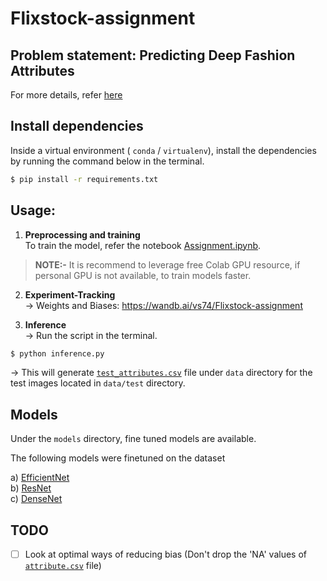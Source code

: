 # Flixstock-assignment

## Problem statement: Predicting Deep Fashion Attributes
For more details, refer [here](https://github.com/vasudev-sharma/Flixstock-assignment/blob/master/Problem_Statement.pdf)

## Install dependencies
Inside a virtual environment ( `conda` / `virtualenv`), install the dependencies by running the command below in the terminal. <br>
```bash
$ pip install -r requirements.txt
```

## Usage:

1. **Preprocessing and training**<br>
  To train the model, refer the notebook [Assignment.ipynb](https://github.com/vasudev-sharma/Flixstock-assignment/blob/master/Assignment.ipynb).<br>

 > **NOTE:-** It is recommend to leverage free Colab GPU resource, if personal GPU is not available, to train models faster.

2. **Experiment-Tracking**<br>
-> Weights and Biases: https://wandb.ai/vs74/Flixstock-assignment

3. **Inference** <br>
-> Run the script in the terminal.<br>
```bash 
$ python inference.py
```
-> This will generate [`test_attributes.csv`](https://github.com/vasudev-sharma/Flixstock-assignment/blob/master/data/test_attributes.csv) file under `data` directory for the test images located in `data/test` directory. 

## Models
Under the `models` directory, fine tuned models are available.

The following models were finetuned on the dataset<br>

a) [EfficientNet](https://github.com/vasudev-sharma/Flixstock-assignment/blob/master/model/densenet121_model.h5) <br>
b) [ResNet](https://github.com/vasudev-sharma/Flixstock-assignment/blob/master/model/efficientnet-b3.h5) <br>
c) [DenseNet](https://github.com/vasudev-sharma/Flixstock-assignment/blob/master/model/resnet50.h5)<br>

## TODO
- [ ] Look at optimal ways of reducing bias (Don't drop the 'NA' values of [`attribute.csv`](https://github.com/vasudev-sharma/Flixstock-assignment/blob/master/data/attributes.csv) file)
